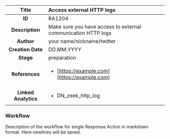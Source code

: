 | Title                       |  Access external HTTP logs         |
|:---------------------------:|:--------------------|
| **ID**                      | RA1204            |
| **Description**             | Make sure you have access to external communication HTTP logs   |
| **Author**                  | your name/nickname/twitter        |
| **Creation Date**           | DD.MM.YYYY |
| **Stage**                   | preparation         |
| **References** |<ul><li>[https://example.com](https://example.com)</li></ul>|
| **Linked Analytics** |<ul><li>DN_zeek_http_log</li></ul>|

### Workflow

Description of the workflow for single Response Action in markdown format.
Here newlines will be saved.

